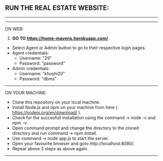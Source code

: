 ## RUN THE REAL ESTATE WEBSITE:
***
***
ON WEB:
1. **GO TO https://home-mavens.herokuapp.com/**
* Select Agent or Admin button to go to their respective login pages.
* Agent credentials: 
    * Username: "29" 
    * Password: "password"
* Admin credentials: 
    * Username: "khushi20" 
    * Password: "dbms"
***
ON YOUR MACHINE:
* Clone this repository on your local machine.
* Install Node.js and npm on your machine from here ( https://nodejs.org/en/download/ ). 
* Check for the succesfull installation using the command -> node -v and npm -v.
* Open command prompt and change the directory to the cloned directory and run command -> npm install.
* Use command -> node app.js to start the server.
* Open your favourite browser and goto http://localhost:8080/.
* Repeat above 3 steps as above again.
***
